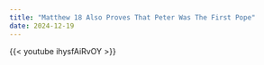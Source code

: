 ```yaml
---
title: "Matthew 18 Also Proves That Peter Was The First Pope"
date: 2024-12-19
---
```


{{< youtube ihysfAiRvOY >}}
